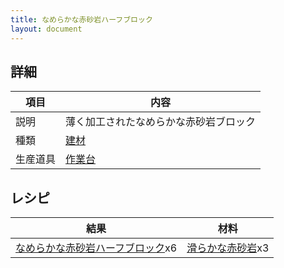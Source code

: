 ```yaml
---
title: なめらかな赤砂岩ハーフブロック
layout: document
---
```

## 詳細

|項目|内容|
|---|---|
|説明|薄く加工されたなめらかな赤砂岩ブロック|
|種類|[建材](建材)|
|生産道具|[作業台](作業台)|

## レシピ

|結果|材料|
|---|---|
|[なめらかな赤砂岩ハーフブロック](なめらかな赤砂岩ハーフブロック)x6|[滑らかな赤砂岩](滑らかな赤砂岩)x3|

